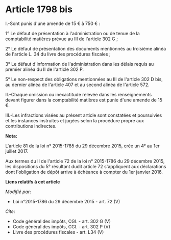 # Article 1798 bis

I.-Sont punis d'une amende de 15 € à 750 € : 

1° Le défaut de présentation à l'administration ou de tenue de la comptabilité matières prévue au III de l'article 302 G ; 

2° Le défaut de présentation des documents mentionnés au troisième alinéa de l'article L. 34 du livre des procédures
fiscales ; 

3° Le défaut d'information de l'administration dans les délais requis au premier alinéa du II de l'article 302 P. 

5° Le non-respect des obligations mentionnées au III de l'article 302 D bis, au dernier alinéa de l'article 407 et au second
alinéa de l'article 572.

II.-Chaque omission ou inexactitude relevée dans les renseignements devant figurer dans la comptabilité matières est punie
d'une amende de 15 €. 

III.-Les infractions visées au présent article sont constatées et poursuivies et les instances instruites et jugées selon la
procédure propre aux contributions indirectes.

**Nota:**

L'article 81 de la loi n° 2015-1785 du 29 décembre 2015, crée un 4° au 1er juillet 2017.

Aux termes du II de l'article 72 de la loi n° 2015-1786 du 29 décembre 2015, les dispositions du 5° résultant dudit article
72 s'appliquent aux déclarations dont l'obligation de dépôt arrive à échéance à compter du 1er janvier 2016.

**Liens relatifs à cet article**

_Modifié par_:

  - Loi n°2015-1786 du 29 décembre 2015 - art. 72 (V)

_Cite_:

  - Code général des impôts, CGI. - art. 302 G (V)
  - Code général des impôts, CGI. - art. 302 P (V)
  - Livre des procédures fiscales - art. L34 (V)
